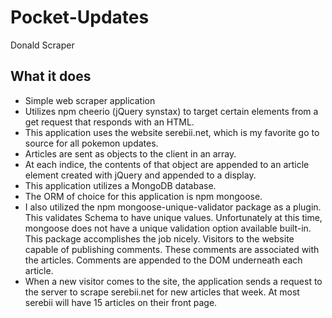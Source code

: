# Pocket-Updates
Donald Scraper

## What it does
* Simple web scraper application
* Utilizes npm cheerio (jQuery synstax) to target certain elements from a get request that responds with an HTML.
* This application uses the website serebii.net, which is my favorite go to source for all pokemon updates.
* Articles are sent as objects to the client in an array. 
* At each indice, the contents of that object are appended to an article element created with jQuery and appended to a display.  
* This application utilizes a MongoDB database.
* The ORM of choice for this application is npm mongoose.
* I also utilized the npm mongoose-unique-validator package as a plugin. This validates Schema to have unique values. Unfortunately at this time, mongoose does not have a unique validation option available built-in. This package accomplishes the job nicely.
Visitors to the website capable of publishing comments. These comments are associated with the articles. Comments are appended to the DOM underneath each article. 
* When a new visitor comes to the site, the application sends a request to the server to scrape serebii.net for new articles that week. At most serebii will have 15 articles on their front page. 
